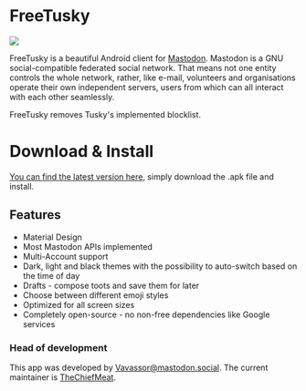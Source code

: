 # FreeTusky

![](/fastlane/metadata/android/en-US/images/icon.png)

FreeTusky is a beautiful Android client for [Mastodon](https://github.com/tootsuite/mastodon). Mastodon is a GNU social-compatible federated social network. That means not one entity controls the whole network, rather, like e-mail, volunteers and organisations operate their own independent servers, users from which can all interact with each other seamlessly.

FreeTusky removes Tusky's implemented blocklist.

# Download & Install

[You can find the latest version here](https://github.com/TheChiefMeat/FreeTusky/releases), simply download the .apk file and install.

## Features

- Material Design
- Most Mastodon APIs implemented
- Multi-Account support
- Dark, light and black themes with the possibility to auto-switch based on the time of day
- Drafts - compose toots and save them for later
- Choose between different emoji styles 
- Optimized for all screen sizes
- Completely open-source - no non-free dependencies like Google services


### Head of development

This app was developed by [Vavassor@mastodon.social](https://mastodon.social/@Vavassor).
The current maintainer is [TheChiefMeat](https://github.com/thechiefmeat).

### 
